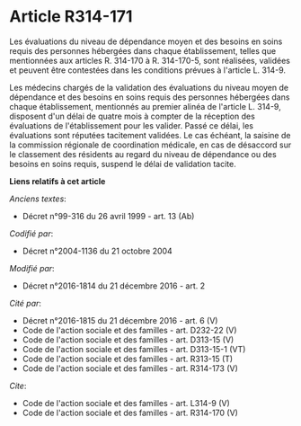 # Article R314-171

Les évaluations du niveau de dépendance moyen et des besoins en soins requis des personnes hébergées dans chaque
établissement, telles que mentionnées aux articles R. 314-170 à R. 314-170-5, sont réalisées, validées et peuvent être
contestées dans les conditions prévues à l'article L. 314-9. 

Les médecins chargés de la validation des évaluations du niveau moyen de dépendance et des besoins en soins requis des
personnes hébergées dans chaque établissement, mentionnés au premier alinéa de l'article L. 314-9, disposent d'un délai de
quatre mois à compter de la réception des évaluations de l'établissement pour les valider. Passé ce délai, les évaluations
sont réputées tacitement validées. Le cas échéant, la saisine de la commission régionale de coordination médicale, en cas de
désaccord sur le classement des résidents au regard du niveau de dépendance ou des besoins en soins requis, suspend le délai
de validation tacite.

**Liens relatifs à cet article**

_Anciens textes_:

  - Décret n°99-316 du 26 avril 1999 - art. 13 (Ab)

_Codifié par_:

  - Décret n°2004-1136 du 21 octobre 2004

_Modifié par_:

  - Décret n°2016-1814 du 21 décembre 2016 - art. 2

_Cité par_:

  - Décret n°2016-1815 du 21 décembre 2016 - art. 6 (V)
  - Code de l'action sociale et des familles - art. D232-22 (V)
  - Code de l'action sociale et des familles - art. D313-15 (V)
  - Code de l'action sociale et des familles - art. D313-15-1 (VT)
  - Code de l'action sociale et des familles - art. R313-15 (T)
  - Code de l'action sociale et des familles - art. R314-173 (V)

_Cite_:

  - Code de l'action sociale et des familles - art. L314-9 (V)
  - Code de l'action sociale et des familles - art. R314-170 (V)
